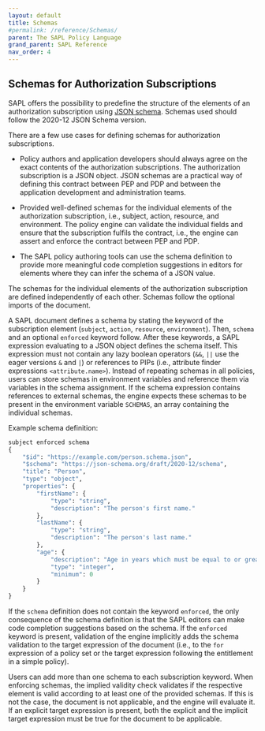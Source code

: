 ```yaml
---
layout: default
title: Schemas
#permalink: /reference/Schemas/
parent: The SAPL Policy Language
grand_parent: SAPL Reference
nav_order: 4
---
```


## Schemas for Authorization Subscriptions

SAPL offers the possibility to predefine the structure of the elements of an authorization subscription using [JSON schema](https://json-schema.org/). Schemas used should follow the 2020-12 JSON Schema version. 

There are a few use cases for defining schemas for authorization subscriptions. 

* Policy authors and application developers should always agree on the exact contents of the authorization subscriptions. The authorization subscription is a JSON object. JSON schemas are a practical way of defining this contract between PEP and PDP and between the application development and administration teams. 

* Provided well-defined schemas for the individual elements of the authorization subscription, i.e., subject, action, resource, and environment. The policy engine can validate the individual fields and ensure that the subscription fulfils the contract, i.e., the engine can assert and enforce the contract between PEP and PDP.

* The SAPL policy authoring tools can use the schema definition to provide more meaningful code completion suggestions in editors for elements where they can infer the schema of a JSON value.

The schemas for the individual elements of the authorization subscription are defined independently of each other. Schemas follow the optional imports of the document.

A SAPL document defines a schema by stating the keyword of the subscription element (`subject`, `action`, `resource`, `environment`). Then, `schema` and an optional `enforced` keyword follow. After these keywords, a SAPL expression evaluating to a JSON object defines the schema itself. This expression must not contain any lazy boolean operators (`&&`, `||` use the eager versions `&` and `|`) or references to PIPs (i.e., attribute finder expressions `<attribute.name>`). Instead of repeating schemas in all policies, users can store schemas in environment variables and reference them via variables in the schema assignment. If the schema expression contains references to external schemas, the engine expects these schemas to be present in the environment variable `SCHEMAS`, an array containing the individual schemas. 

Example schema definition:

```python
subject enforced schema 
{
    "$id": "https://example.com/person.schema.json",
    "$schema": "https://json-schema.org/draft/2020-12/schema",
    "title": "Person",
    "type": "object",
    "properties": {
        "firstName": {
            "type": "string",
            "description": "The person's first name."
        },
        "lastName": {
            "type": "string",
            "description": "The person's last name."
        },
        "age": {
            "description": "Age in years which must be equal to or greater than zero.",
            "type": "integer",
            "minimum": 0
        }
    }
}
```

If the `schema` definition does not contain the keyword `enforced`, the only consequence of the schema definition is that the SAPL editors can make code completion suggestions based on the schema. If the `enforced` keyword is present, validation of the engine implicitly adds the schema validation to the target expression of the document (i.e., to the `for` expression of a policy set or the target expression following the entitlement in a simple policy). 

Users can add more than one schema to each subscription keyword. When enforcing schemas, the implied validity check validates if the respective element is valid according to at least one of the provided schemas. If this is not the case, the document is not applicable, and the engine will evaluate it. If an explicit target expression is present, both the explicit and the implicit target expression must be true for the document to be applicable.
